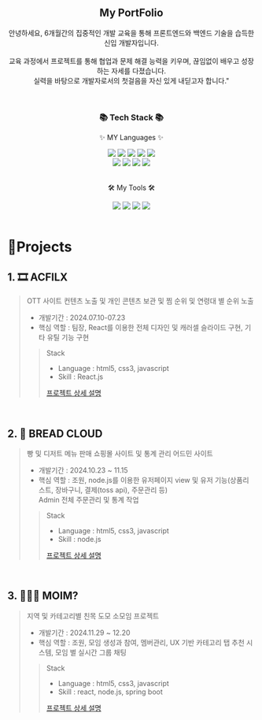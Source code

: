 <div align="center">
	<h2>My PortFolio</h2>
	<p>
		안녕하세요, 6개월간의 집중적인 개발 교육을 통해 프론트엔드와 백엔드 기술을 습득한 신입 개발자입니다.<br><br>
		교육 과정에서 프로젝트를 통해 협업과 문제 해결 능력을 키우며, 끊임없이 배우고 성장하는 자세를 다졌습니다. <br>
		실력을 바탕으로 개발자로서의 첫걸음을 자신 있게 내딛고자 합니다."
	</p>
</div>
<br>

<div align=center>
	<h3>📚 Tech Stack 📚</h3>
	<p>✨ MY Languages ✨</p>
</div>
<div align="center">
	<img src="https://img.shields.io/badge/Java-007396?style=flat&logo=Conda-Forge&logoColor=white" />
	<img src="https://img.shields.io/badge/HTML5-E34F26?style=flat&logo=HTML5&logoColor=white" />
	<img src="https://img.shields.io/badge/CSS3-1572B6?style=flat&logo=CSS3&logoColor=white" />
	<img src="https://img.shields.io/badge/JavaScript-F7DF1E?style=flat&logo=JavaScript&logoColor=white" />
	<img src="https://img.shields.io/badge/jQuery-0769AD?style=flat&logo=jQuery&logoColor=white" />
	<br>
	<img src="https://img.shields.io/badge/Spring-6DB33F?style=flat&logo=Spring&logoColor=white" />
	<img src="https://img.shields.io/badge/Mybatis-000000?style=flat&logo=Fluentd&logoColor=white" />
  <img src="https://img.shields.io/badge/Oracle%20SQL-F80000?style=flat&logo=Oracle&logoColor=white" />
	<img src="https://img.shields.io/badge/MySQL-4479A1?style=flat&logo=MySQL&logoColor=white" />
	<br>	
</div>
<br>
<div align=center>
	<p>🛠 My Tools 🛠</p>
</div>
<div align=center>
	<img src="https://img.shields.io/badge/Eclipse%20IDE-2C2255?style=flat&logo=EclipseIDE&logoColor=white" />
	<img src="https://img.shields.io/badge/Visual%20Studio%20Code-007ACC?style=flat&logo=VisualStudioCode&logoColor=white" />  
	<img src="https://img.shields.io/badge/Tomcat-F8DC75?style=flat&logo=ApacheTomcat&logoColor=white" />
	<img src="https://img.shields.io/badge/GitHub-181717?style=flat&logo=GitHub&logoColor=white" />
	<br>
</div>
<br>

# 📝Projects

## 1. 🎞 ACFILX

> OTT 사이트 컨텐츠 노출 및 개인 콘텐츠 보관 및 찜 순위 및 연령대 별 순위 노출
>
> - 개발기간 : 2024.07.10-07.23
> - 핵심 역할 : 팀장, React를 이용한 전체 디자인 및 캐러셀 슬라이드 구현, 기타 유틸 기능 구현
>
>> Stack
>> - Language : html5, css3, javascript
>> - Skill : React.js
>>
>> [프로젝트 상세 설명](https://github.com/Kyuseon-LEE/acflix)

<br />

## 2. 🍞 BREAD CLOUD

> 빵 및 디저트 메뉴 판매 쇼핑몰 사이트 및 통계 관리 어드민 사이트
>
> - 개발기간 : 2024.10.23 ~ 11.15
> - 핵심 역할 : 조원, node.js를 이용한 유저페이지 view 및 유저 기능(상품리스트, 장바구니, 결제(toss api), 주문관리 등)<br>  Admin 전체 주문관리 및 통계 작업 
>
>> Stack
>> - Language : html5, css3, javascript
>> - Skill : node.js
>>
>> [프로젝트 상세 설명](https://github.com/Kyuseon-LEE/bread_cloud_node.js)

<br />

## 3. 🧑‍🤝‍🧑 MOIM?

> 지역 및 카테고리별 친목 도모 소모임 프로젝트 
>
> - 개발기간 : 2024.11.29 ~ 12.20
> - 핵심 역할 : 조원, 모임 생성과 참여, 멤버관리, UX 기반 카테고리 탭 추천 시스템, 모임 별 실시간 그룹 채팅 
>
>> Stack
>> - Language : html5, css3, javascript
>> - Skill : react, node.js, spring boot
>>
>> [프로젝트 상세 설명](https://github.com/Kyuseon-LEE/bread_cloud_node.js)

<br />
